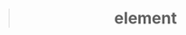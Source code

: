 ---
title: "<blockquote> element"
category: html
last_test_date: "2020-05-08"
test_url: "/tests/html-semantics.html"
test_results_url: "https://app.emailonacid.com/app/acidtest/IulqGoKCPriLhe6DbI1dWmF2AjH535vSIujVufxhenXVC/list"
stats: {
    apple-mail: {
        macos: {
            "12.4":"y"
        },
        ios: {
            "13.4":"y"
        }
    },
    gmail: {
        desktop-webmail: {
            "2020-05":"y"
        },
        ios: {
            "2020-05":"y"
        },
        android: {
            "2020-05":"y"
        },
        mobile-webmail: {
            "2020-05":"y"
        }
    },
    orange: {
        desktop-webmail: {
            "2020-05":"y",
            "2021-03":"y"
        },
        ios: {
            "2020-05":"y"
        },
        android: {
            "2020-05":"y"
        }
    },
    outlook: {
        windows: {
            "2003":"y",
            "2007":"y",
            "2010":"y",
            "2013":"y",
            "2016":"y",
            "2019":"y"
        },
        windows-mail: {
            "2020-05":"y"
        },
        macos: {
            "2011":"y",
            "2016":"y"
        },
        outlook-com: {
            "2020-05":"y"
        },
        ios: {
            "2020-05":"y"
        },
        android: {
            "2020-05":"y"
        }
    },
    samsung-email: {
        android: {
            "6.0":"y"
        }
    },
    sfr: {
        desktop-webmail: {
            "2020-05":"y"
        },
        ios: {
            "2020-05":"y"
        },
        android: {
            "2020-05":"y"
        }
    },
    thunderbird: {
        macos: {
            "68.7":"y"
        }
    },
    aol: {
        desktop-webmail: {
            "2020-05":"y"
        },
        ios: {
            "2020-05":"y"
        },
        android: {
            "2020-05":"y"
        }
    },
    yahoo: {
        desktop-webmail: {
            "2020-05":"y"
        },
        ios: {
            "2020-05":"y"
        },
        android: {
            "2020-05":"y"
        }
    },
    protonmail: {
        desktop-webmail: {
            "2020-05":"y"
        },
        ios: {
            "2020-05":"y"
        },
        android: {
            "2020-05":"y"
        }
    },
    hey: {
        desktop-webmail: {
            "2020-06":"a #1"
        }
    },
    mail-ru: {
        desktop-webmail: {
            "2020-10":"y"
        }
    },
    fastmail: {
        desktop-webmail: {
            "2021-07": "y"
        }
    },
    laposte: {
        desktop-webmail: {
            "2021-08": "y"
        }
    }
}
notes_by_num: {
    "1": "Buggy. Blockquote elements are nested in a `<details>` element."
}
links: {
    "MDN: `<blockquote>`":"https://developer.mozilla.org/en-US/docs/Web/HTML/Element/blockquote"
}
---